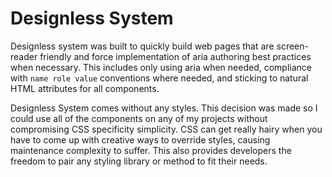 # Designless System

Designless system was built to quickly build web pages that are screen-reader friendly and force implementation of aria authoring best practices when necessary. This includes only using aria when needed, compliance with `name role value` conventions where needed, and sticking to natural HTML attributes for all components.

Designless System comes without any styles. This decision was made so I could use all of the components on any of my projects without compromising CSS specificity simplicity. CSS can get really hairy when you have to come up with creative ways to override styles, causing maintenance complexity to suffer. This also provides developers the freedom to pair any styling library or method to fit their needs.